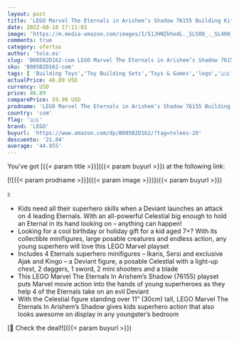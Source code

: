 ```yaml
---
layout: post
title: 'LEGO Marvel The Eternals in Arishem’s Shadow 76155 Building Kit'
date: 2022-08-18 17:11:03
image: 'https://m.media-amazon.com/images/I/51JHNZkhodL._SL500_._SL400_.jpg'
comments: true
category: ofertas
author: 'tole.es'
slug: 'B085B2D162-com LEGO Marvel The Eternals in Arishem’s Shadow 76155...'
sku: 'B085B2D162-com'
tags: [ 'Building Toys','Toy Building Sets','Toys & Games','lego','🇺🇸', ]
actualPrice: 46.89 USD
currency: USD
price: 46.89
comparePrice: 59.99 USD
prodname: 'LEGO Marvel The Eternals in Arishem’s Shadow 76155 Building Kit'
country: 'com'
flag: '🇺🇸'
brand: 'LEGO'
buyurl: 'https://www.amazon.com/dp/B085B2D162/?tag=tolees-20'
descuento: '21.84'
average: '44.955'
---
```


You've got [{{< param title >}}]({{< param buyurl >}}) at the following link:

[![{{< param prodname >}}]({{< param image >}})]({{< param buyurl >}})

ℹ️:

- Kids need all their superhero skills when a Deviant launches an attack on 4 leading Eternals. With an all-powerful Celestial big enough to hold an Eternal in its hand looking on – anything can happen!
- Looking for a cool birthday or holiday gift for a kid aged 7+? With its collectible minifigures, large posable creatures and endless action, any young superhero will love this LEGO Marvel playset
- Includes 4 Eternals superhero minifigures – Ikaris, Sersi and exclusive Ajak and Kingo – a Deviant figure, a posable Celestial with a light-up chest, 2 daggers, 1 sword, 2 mini shooters and a blade
- This LEGO Marvel The Eternals In Arishem’s Shadow (76155) playset puts Marvel movie action into the hands of young superheroes as they help 4 of the Eternals take on an evil Deviant
- With the Celestial figure standing over 11” (30cm) tall, LEGO Marvel The Eternals In Arishem’s Shadow gives kids superhero action that also looks awesome on display in any youngster’s bedroom

[🛒 Check the deal!!]({{< param buyurl >}})
